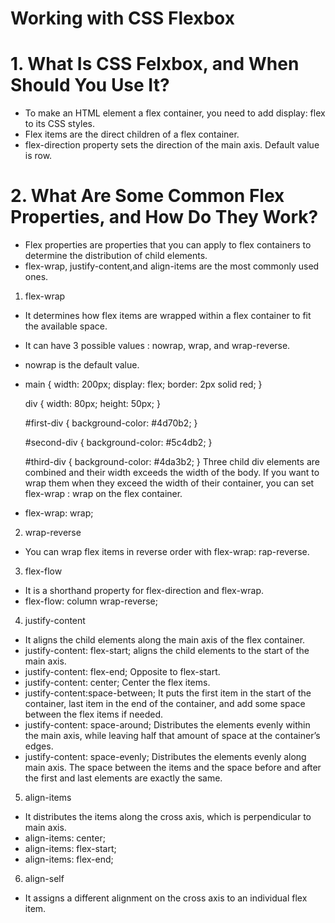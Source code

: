 # Working with CSS Flexbox
#
# 1. What Is CSS Felxbox, and When Should You Use It?
- To make an HTML element a flex container, you need to add display: flex to its CSS styles.
- Flex items are the direct children of a flex container.
- flex-direction property sets the direction of the main axis. Default value is row.
#
# 2. What Are Some Common Flex Properties, and How Do They Work?
- Flex properties are properties that you can apply to flex containers to determine the distribution of child elements. 
- flex-wrap, justify-content,and align-items are the most commonly used ones. 
1. flex-wrap 
 - It determines how flex items are wrapped within a flex container to fit the available space. 
 - It can have 3 possible values : nowrap, wrap, and wrap-reverse. 
 - nowrap is the default value.
 - main {
  width: 200px;
  display: flex;
  border: 2px solid red;
    }

    div {
    width: 80px;
    height: 50px;
    }

    #first-div {
    background-color: #4d70b2;
    }

    #second-div {
    background-color: #5c4db2;
    }

    #third-div {
    background-color: #4da3b2;
    }
 Three child div elements are combined and their width exceeds the width of the body. If you want to wrap them when they exceed the width of their container, you can set flex-wrap : wrap on the flex container.
 - flex-wrap: wrap;
2. wrap-reverse 
 - You can wrap flex items in reverse order with flex-wrap: rap-reverse.
3. flex-flow 
 - It is a shorthand property for flex-direction and flex-wrap.
 - flex-flow: column wrap-reverse;
4. justify-content
 - It aligns the child elements along the main axis of the flex container.
 - justify-content: flex-start; aligns the child elements to the start of the main axis.
 - justify-content: flex-end; Opposite to flex-start.
 - justify-content: center; Center the flex items.
 - justify-content:space-between; It puts the first item in the start of the container, last item in the end of the container, and add some space between the flex items if needed.   
 - justify-content: space-around; Distributes the elements evenly within the main axis, while leaving half that amount of space at the container’s edges.
 - justify-content: space-evenly; Distributes the elements evenly along main axis. The space between the items and the space before and after the first and last elements are exactly the same. 
5. align-items
 - It distributes the items along the cross axis, which is perpendicular to main axis.
 - align-items: center;
 - align-items: flex-start;
 - align-items: flex-end;
6. align-self
- It assigns a different alignment on the cross axis to an individual flex item.